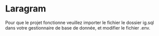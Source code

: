 # Laragram
Pour que le projet fonctionne veuillez importer le fichier le dossier ig.sql dans votre gestionnaire de base de donnée, et modifier le fichier .env.
